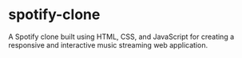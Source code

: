 # spotify-clone
A Spotify clone built using HTML, CSS, and JavaScript for creating a responsive and interactive music streaming web application.
